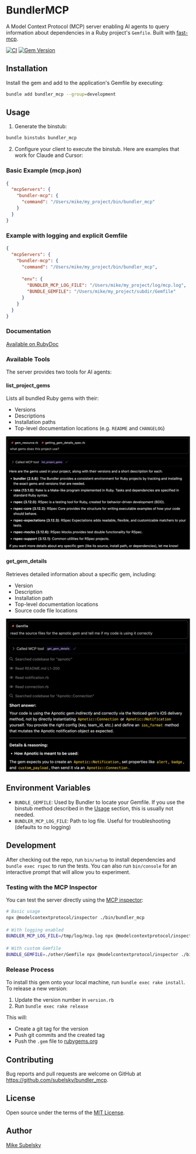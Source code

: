 # BundlerMCP

A Model Context Protocol (MCP) server enabling AI agents to query information about dependencies in a Ruby project's `Gemfile`. Built with [fast-mcp](https://github.com/yjacquin/fast-mcp).

[![CI](https://github.com/subelsky/bundler_mcp/actions/workflows/main.yml/badge.svg)](https://github.com/subelsky/bundler_mcp/actions/workflows/main.yml)
[![Gem Version](https://badge.fury.io/rb/bundler_mcp.svg)](https://badge.fury.io/rb/bundler_mcp)

## Installation

Install the gem and add to the application's Gemfile by executing:

```bash
bundle add bundler_mcp --group=development
```

## Usage

1. Generate the binstub:

```bash
bundle binstubs bundler_mcp
```

2. Configure your client to execute the binstub. Here are examples that work for Claude and Cursor:

### Basic Example (mcp.json)

```json
{
  "mcpServers": {
    "bundler-mcp": {
      "command": "/Users/mike/my_project/bin/bundler_mcp"
    }
  }
}
```

### Example with logging and explicit Gemfile

```json
{
  "mcpServers": {
    "bundler-mcp": {
      "command": "/Users/mike/my_project/bin/bundler_mcp",

      "env": {
        "BUNDLER_MCP_LOG_FILE": "/Users/mike/my_project/log/mcp.log",
        "BUNDLE_GEMFILE": "/Users/mike/my_project/subdir/Gemfile"
      }
    }
  }
}
```

### Documentation

[Available on RubyDoc](https://www.rubydoc.info/gems/bundler_mcp/)

### Available Tools

The server provides two tools for AI agents:

#### list_project_gems

Lists all bundled Ruby gems with their:

- Versions
- Descriptions
- Installation paths
- Top-level documentation locations (e.g. `README` and `CHANGELOG`)

![list_project_gems tool](/docs/list_project_gems.png)

#### get_gem_details

Retrieves detailed information about a specific gem, including:

- Version
- Description
- Installation path
- Top-level documentation locations
- Source code file locations

![get_gem_details tool](/docs/get_gem_details.png)

## Environment Variables

- `BUNDLE_GEMFILE`: Used by Bundler to locate your Gemfile. If you use the binstub method described in the [Usage](#usage) section, this is usually not needed.
- `BUNDLER_MCP_LOG_FILE`: Path to log file. Useful for troubleshooting (defaults to no logging)

## Development

After checking out the repo, run `bin/setup` to install dependencies and `bundle exec rspec` to run the tests. You can also run `bin/console` for an interactive prompt that will allow you to experiment.

### Testing with the MCP Inspector

You can test the server directly using the [MCP inspector](https://modelcontextprotocol.io/docs/tools/inspector):

```bash
# Basic usage
npx @modelcontextprotocol/inspector ./bin/bundler_mcp

# With logging enabled
BUNDLER_MCP_LOG_FILE=/tmp/log/mcp.log npx @modelcontextprotocol/inspector ./bin/bundler_mcp

# With custom Gemfile
BUNDLE_GEMFILE=./other/Gemfile npx @modelcontextprotocol/inspector ./bin/bundler_mcp
```

### Release Process

To install this gem onto your local machine, run `bundle exec rake install`. To release a new version:

1. Update the version number in `version.rb`
2. Run `bundle exec rake release`

This will:

- Create a git tag for the version
- Push git commits and the created tag
- Push the `.gem` file to [rubygems.org](https://rubygems.org)

## Contributing

Bug reports and pull requests are welcome on GitHub at https://github.com/subelsky/bundler_mcp.

## License

Open source under the terms of the [MIT License](https://opensource.org/licenses/MIT).

## Author

[Mike Subelsky](https://subelsky.com)
